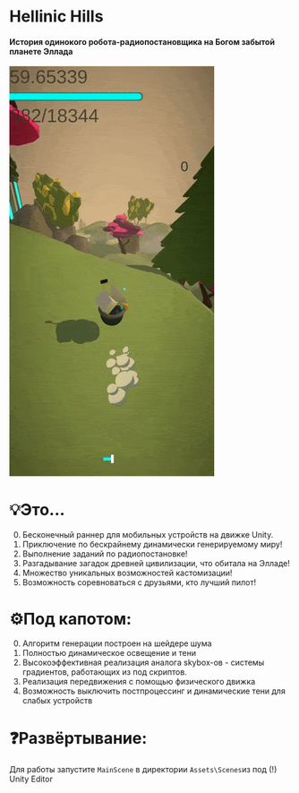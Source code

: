 # Hellinic Hills
#### История одинокого робота-радиопостановщика на Богом забытой планете Эллада
![til](./img/Gameplay.gif)
# 💡Это...
0. Бесконечный раннер для мобильных устройств на движке Unity.
1. Приключение по бескрайнему динамически генерируемому миру!
2. Выполнение заданий по радиопостановке!
3. Разгадывание загадок древней цивилизации, что обитала на Элладе!
4. Множество уникальных возможностей кастомизации!
5. Возможность соревноваться с друзьями, кто лучший пилот!

# ⚙Под капотом:
0. Алгоритм генерации построен на шейдере шума
1. Полностью динамическое освещение и тени
2. Высокоэффективная реализация аналога skybox-ов - системы градиентов, работающих из под скриптов.
3. Реализация передвижения с помощью физического движка
4. Возможность выключить постпроцессинг и динамические тени для слабых устройств

# ❓Развёртывание:
Для работы запустите `MainScene` в директории `Assets\Scenes`из под (!) Unity Editor
